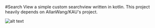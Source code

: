 #Search View
a simple custom searchview written in kotlin.
This project heavily depends on AllanWang/KAU's project.

![alt text](https://user-images.githubusercontent.com/11162404/35198469-5dfa8234-febd-11e7-839c-d0703e8d1002.png)
